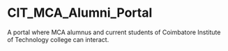# CIT_MCA_Alumni_Portal
A portal where MCA alumnus and current students of Coimbatore Institute of Technology college can interact.
